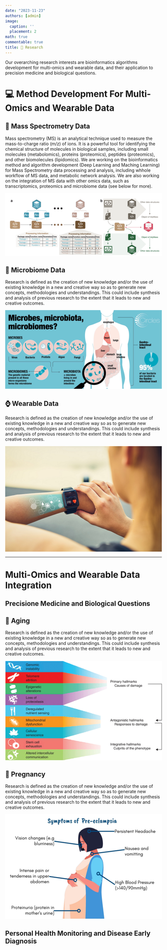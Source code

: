 ```yaml
---
date: "2023-11-23"
authors: [admin]
image:
  caption: ''
  placement: 2
math: true
commentable: true
title: 🔬 Research
---
```


Our overarching research interests are bioinformatics algorithms development for multi-omics and wearable data, and their application to precision medicine and biological questions.

# 💻 Method Development For Multi-Omics and Wearable Data

## 🧬 Mass Spectrometry Data 

Mass spectrometry (MS) is an analytical technique used to measure the mass-to-charge ratio (m/z) of ions. It is a powerful tool for identifying the chemical structure of molecules in biological samples, including small molecules (metabolomics), proteins (proteomics), peptides (proteomics), and other biomolecules (lipidomics). We are working on the bioinformatics method and algorithm development (Deep Learning and Maching Learning) for Mass Spectrometry data processing and analysis, including whhole workflow of MS data, and metabolic network analysis. We are also working on the integration of MS data with other omics data, such as transcriptomics, proteomics and microbiome data (see below for more). 


![](tidymass.png)

## 🦠 Microbiome Data

Research is defined as the creation of new knowledge and/or the use of existing knowledge in a new and creative way so as to generate new concepts, methodologies and understandings. This could include synthesis and analysis of previous research to the extent that it leads to new and creative outcomes.

![](microbiome.jpg)

## ⌚ Wearable Data

Research is defined as the creation of new knowledge and/or the use of existing knowledge in a new and creative way so as to generate new concepts, methodologies and understandings. This could include synthesis and analysis of previous research to the extent that it leads to new and creative outcomes.

![](wearable.png)
  
-----  
      
# Multi-Omics and Wearable Data Integration      
      
## Precisione Medicine and Biological Questions     

## 🧑 Aging
      
Research is defined as the creation of new knowledge and/or the use of existing knowledge in a new and creative way so as to generate new concepts, methodologies and understandings. This could include synthesis and analysis of previous research to the extent that it leads to new and creative outcomes.
      
![](aging.jpg)      
      
      
## 🤰 Pregnancy

Research is defined as the creation of new knowledge and/or the use of existing knowledge in a new and creative way so as to generate new concepts, methodologies and understandings. This could include synthesis and analysis of previous research to the extent that it leads to new and creative outcomes.

![](pregnancy.jpg)

## Personal Health Monitoring and Disease Early Diagnosis
